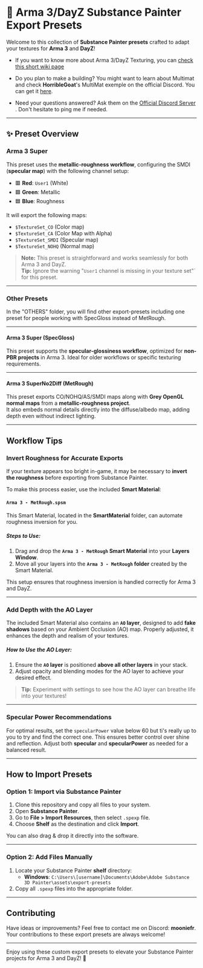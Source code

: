 # 🎨 Arma 3/DayZ Substance Painter Export Presets

Welcome to this collection of **Substance Painter presets** crafted to adapt your textures for **Arma 3** and **DayZ**! 

- If you want to know more about Arma 3/DayZ Texturing, you can [check this short wiki page](https://github.com/MoonieFR/SubstanceToArma/wiki) 

- Do you plan to make a building? You might want to learn about Multimat and check **HorribleGoat**'s MultiMat exemple on the official Discord. You can get it [here](https://discord.com/channels/105462288051380224/105781923573456896/1126619492139675768).

- Need your questions answered? Ask them on the [Official Discord Server](https://discord.com/channels/105462288051380224/105781923573456896)
. Don't hesitate to ping me if needed. 

---

## ✨ Preset Overview

### Arma 3 Super

This preset uses the **metallic-roughness workflow**, configuring the SMDI (**specular map**) with the following channel setup:

- 🟥 **Red**: `User1` (White)
- 🟩 **Green**: Metallic
- 🟦 **Blue**: Roughness

It will export the following maps:
  - `$TextureSet_CO` (Color map)
  - `$TextureSet_CA` (Color Map with Alpha)
  - `$TextureSet_SMDI` (Specular map)
  - `$TextureSet_NOHQ` (Normal map)

> **Note:** This preset is straightforward and works seamlessly for both Arma 3 and DayZ.  
> **Tip:** Ignore the warning "`User1` channel is missing in your texture set"` for this preset.

---

### Other Presets


In the "OTHERS" folder, you will find other export-presets including one preset for people working with SpecGloss instead of MetRough. 

---

#### Arma 3 Super (SpecGloss)

This preset supports the **specular-glossiness workflow**, optimized for **non-PBR projects** in Arma 3. Ideal for older workflows or specific texturing requirements.

---

#### Arma 3 SuperNo2Diff (MetRough)

This preset exports CO/NOHQ/AS/SMDI maps along with **Grey OpenGL normal maps** from a **metallic-roughness project**.  
It also embeds normal details directly into the diffuse/albedo map, adding depth even without indirect lighting.

---

## Workflow Tips

### Invert Roughness for Accurate Exports

If your texture appears too bright in-game, it may be necessary to **invert the roughness** before exporting from Substance Painter. 

To make this process easier, use the included **Smart Material**:  

#### `Arma 3 - MetRough.spsm`

This Smart Material, located in the **SmartMaterial** folder, can automate roughness inversion for you.

##### Steps to Use:

1. Drag and drop the **`Arma 3 - MetRough` Smart Material** into your **Layers Window**.
2. Move all your layers into the **`Arma 3 - MetRough` folder** created by the Smart Material.

This setup ensures that roughness inversion is handled correctly for Arma 3 and DayZ.

---

### Add Depth with the AO Layer

The included Smart Material also contains an **`AO` layer**, designed to add **fake shadows** based on your Ambient Occlusion (AO) map. Properly adjusted, it enhances the depth and realism of your textures.


##### How to Use the AO Layer:

1. Ensure the **`AO` layer** is positioned **above all other layers** in your stack.
2. Adjust opacity and blending modes for the AO layer to achieve your desired effect.

> **Tip:** Experiment with settings to see how the AO layer can breathe life into your textures!

---

### Specular Power Recommendations

For optimal results, set the `specularPower` value below 60 but ti's really up to you to try and find the correct one.
This ensures better control over shine and reflection. Adjust both **specular** and **specularPower** as needed for a balanced result.

---

## How to Import Presets

### Option 1: Import via Substance Painter

1. Clone this repository and copy all files to your system.
2. Open **Substance Painter**.
3. Go to **File > Import Resources**, then select `.spexp` file.
4. Choose **Shelf** as the destination and click **Import**.

You can also drag & drop it directly into the software. 

---

### Option 2: Add Files Manually

1. Locate your Substance Painter **shelf** directory:
   - **Windows**: `C:\Users\[username]\Documents\Adobe\Adobe Substance 3D Painter\assets\export-presets`
2. Copy all `.spexp` files into the appropriate folder.

---

## Contributing

Have ideas or improvements? Feel free to contact me on Discord: **mooniefr**.  
Your contributions to these export presets are always welcome!

---

Enjoy using these custom export presets to elevate your Substance Painter projects for Arma 3 and DayZ! 🚀
